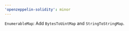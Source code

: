 ```yaml
---
'openzeppelin-solidity': minor
---
```


`EnumerableMap`: Add `BytesToUintMap` and `StringToStringMap`.
